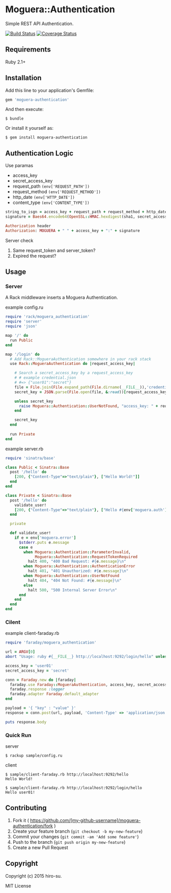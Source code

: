 # Moguera::Authentication

Simple REST API Authentication.

[![Build Status](https://travis-ci.org/moguera/moguera-authentication.svg)](https://travis-ci.org/moguera/moguera-authentication)
[![Coverage Status](https://coveralls.io/repos/moguera/moguera-authentication/badge.png?branch=master)](https://coveralls.io/r/moguera/moguera-authentication?branch=master)

## Requirements

Ruby 2.1+

## Installation

Add this line to your application's Gemfile:

```ruby
gem 'moguera-authentication'
```

And then execute:

    $ bundle

Or install it yourself as:

    $ gem install moguera-authentication

## Authentication Logic
Use paramas

- access_key
- secret_access_key
- request_path ```(env['REQUEST_PATH'])```
- request_method ```(env['REQUEST_METHOD'])```
- http_date ```(env['HTTP_DATE'])```
- content_type ```(env['CONTENT_TYPE'])```

```ruby
string_to_isgn = access_key + request_path + request_method + http_date + conetnt_type
signature = Baes64.encode64(OpenSSL::HMAC.hexdigest(sha1, secret_access_key, string_to_sign)

Authorization header
Authorization: MOGUERA + " " + access_key + ":" + signature
```

Server check

1. Same request_token and server_token?
2. Expired the request?

## Usage

### Server
A Rack middleware inserts a Moguera Authentication.

example config.ru

```ruby
require 'rack/moguera_authentication'
require 'server'
require 'json'

map '/' do
  run Public
end

map '/login' do
  # Add Rack::MogueraAuthentication somewhere in your rack stack
  use Rack::MogueraAuthentication do |request_access_key|

    # Search a secret_access_key by a request_access_key
    # # example credential.json
    # #=> {"user01":"secret"}
    file = File.join(File.expand_path(File.dirname(__FILE__)),'credential.json')
    secret_key = JSON.parse(File.open(file, &:read))[request_access_key]

    unless secret_key
      raise Moguera::Authentication::UserNotFound, "access_key: " + request_access_key
    end

    secret_key
  end
  
  run Private
end
```

example server.rb

```ruby
require 'sinatra/base'

class Public < Sinatra::Base
  post '/hello' do
    [200, {"Content-Type"=>"text/plain"}, ["Hello World!"]]
  end
end

class Private < Sinatra::Base
  post '/hello' do
    validate_user!
    [200, {"Content-Type"=>"text/plain"}, ["Hello #{env['moguera.auth'].access_key}!"]]
  end

  private

  def validate_user!
    if e = env['moguera.error']
      $stderr.puts e.message
      case e
        when Moguera::Authentication::ParameterInvalid,
             Moguera::Authentication::RequestTokenRequired
          halt 400, "400 Bad Request: #{e.message}\n"
        when Moguera::Authentication::AuthenticationError
          halt 401, "401 Unauthorized: #{e.message}\n"
        when Moguera::Authentication::UserNotFound
          halt 404, "404 Not Found: #{e.message}\n"
        else
          halt 500, "500 Internal Server Error\n"
      end
    end
  end
end
```

### Cilent

example client-faraday.rb

```ruby
require 'faraday/moguera_authentication'

url = ARGV[0]
abort "Usage: ruby #{__FILE__} http://localhost:9292/login/hello" unless url

access_key = 'user01'
secret_access_key = 'secret'

conn = Faraday.new do |faraday|
  faraday.use Faraday::MogueraAuthentication, access_key, secret_access_key
  faraday.response :logger
  faraday.adapter Faraday.default_adapter
end

payload = '{ "key" : "value" }'
response = conn.post(url, payload, 'Content-Type' => 'application/json')

puts response.body
```

### Quick Run

server

```
$ rackup sample/config.ru
```

client

```
$ sample/client-faraday.rb http://localhost:9292/hello
Hello World!

$ sample/client-faraday.rb http://localhost:9292/login/hello
Hello user01!
```

## Contributing

1. Fork it ( https://github.com/[my-github-username]/moguera-authentication/fork )
2. Create your feature branch (`git checkout -b my-new-feature`)
3. Commit your changes (`git commit -am 'Add some feature'`)
4. Push to the branch (`git push origin my-new-feature`)
5. Create a new Pull Request

## Copyright

Copyright (c) 2015 hiro-su.

MIT License
